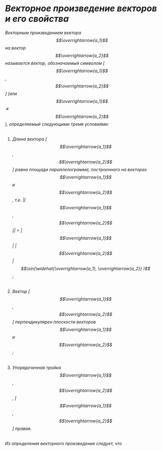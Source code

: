 # _Векторное произведение векторов и его свойства_

###### *Векторным произведением* вектора $$\overrightarrow{a_1}$$ на вектор $$\overrightarrow{a_2}$$ называется вектор, обозначаемый символом [$$\overrightarrow{a_1}$$, $$\overrightarrow{a_2}$$] (или $$\overrightarrow{a_1}$$ ✕ $$\overrightarrow{a_2}$$), определяемый следующими тремя условиями:

1. ###### Длина вектора [$$\overrightarrow{a_1}$$, $$\overrightarrow{a_2}$$] равна площади параллелограмма, построенного на векторах $$\overrightarrow{a_1}$$ и $$\overrightarrow{a_2}$$ , т.е. |[$$\overrightarrow{a_1}$$, $$\overrightarrow{a_2}$$]| = |$$\overrightarrow{a_1}$$| |$$\overrightarrow{a_2}$$| $$\sin(\widehat{\overrightarrow{a_1}, \overrightarrow{a_2}} )$$;

2. ###### Вектор [$$\overrightarrow{a_1}$$, $$\overrightarrow{a_2}$$] перпендикулярен плоскости векторов $$\overrightarrow{a_1}$$ и $$\overrightarrow{a_2}$$;

3. ###### Упорядоченная тройка $$\overrightarrow{a_1}$$, $$\overrightarrow{a_2}$$, [$$\overrightarrow{a_1}$$, $$\overrightarrow{a_2}$$] правая.

###### Из определения векторного произведения следует, что
